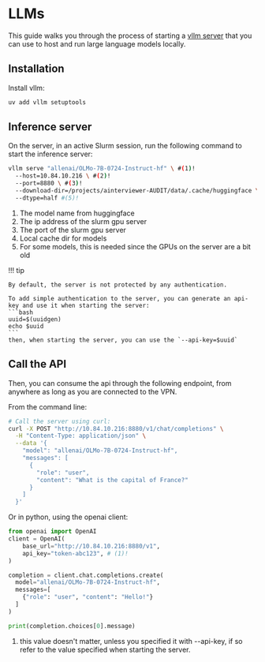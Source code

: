 # LLMs

This guide walks you through the process of starting a [vllm server](https://docs.vllm.ai/en/latest/index.html) that you can use
to host and run large language models locally.

## Installation

Install vllm:

```bash
uv add vllm setuptools
```

## Inference server

On the server, in an active Slurm session, run the following command to start
the inference server:

```bash
vllm serve "allenai/OLMo-7B-0724-Instruct-hf" \ #(1)!
  --host=10.84.10.216 \ #(2)!
  --port=8880 \ #(3)!
  --download-dir=/projects/ainterviewer-AUDIT/data/.cache/huggingface \ #(4)!
  --dtype=half #(5)!
```

1. The model name from huggingface
2. The ip address of the slurm gpu server
3. The port of the slurm gpu server
4. Local cache dir for models
5. For some models, this is needed since the GPUs on the server are a bit old

!!! tip

    By default, the server is not protected by any authentication.

    To add simple authentication to the server, you can generate an api-key and use it when starting the server:
    ```bash
    uuid=$(uuidgen)
    echo $uuid
    ```
    then, when starting the server, you can use the `--api-key=$uuid`

## Call the API

Then, you can consume the api through the following endpoint, from anywhere
as long as you are connected to the VPN.

From the command line:

```bash
# Call the server using curl:
curl -X POST "http://10.84.10.216:8880/v1/chat/completions" \
  -H "Content-Type: application/json" \
  --data '{
    "model": "allenai/OLMo-7B-0724-Instruct-hf",
    "messages": [
      {
        "role": "user",
        "content": "What is the capital of France?"
      }
    ]
  }'
```

Or in python, using the openai client:

```python
from openai import OpenAI
client = OpenAI(
    base_url="http://10.84.10.216:8880/v1",
    api_key="token-abc123", # (1)!
)

completion = client.chat.completions.create(
  model="allenai/OLMo-7B-0724-Instruct-hf",
  messages=[
    {"role": "user", "content": "Hello!"}
  ]
)

print(completion.choices[0].message)
```

1. this value doesn't matter, unless you specified it with --api-key, if so
   refer to the value specified when starting the server.
